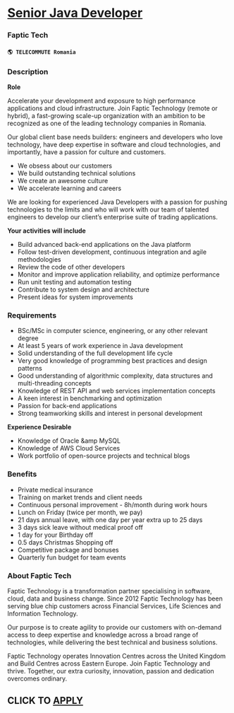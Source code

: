 # [Senior Java Developer](https://www.remotewlb.com/apply/senior-java-developer-75328)  
### Faptic Tech  
#### `🌎 TELECOMMUTE Romania`  

### **Description**

 **Role**

Accelerate your development and exposure to high performance applications and cloud infrastructure. Join Faptic Technology (remote or hybrid), a fast-growing scale-up organization with an ambition to be recognized as one of the leading technology companies in Romania.

Our global client base needs builders: engineers and developers who love technology, have deep expertise in software and cloud technologies, and importantly, have a passion for culture and customers.

  * We obsess about our customers
  * We build outstanding technical solutions 
  * We create an awesome culture 
  * We accelerate learning and careers 

We are looking for experienced Java Developers with a passion for pushing technologies to the limits and who will work with our team of talented engineers to develop our client’s enterprise suite of trading applications.

**Your activities will include**

  * Build advanced back-end applications on the Java platform 
  * Follow test-driven development, continuous integration and agile methodologies 
  * Review the code of other developers 
  * Monitor and improve application reliability, and optimize performance 
  * Run unit testing and automation testing 
  * Contribute to system design and architecture 
  * Present ideas for system improvements 

### **Requirements**

  * BSc/MSc in computer science, engineering, or any other relevant degree 
  * At least 5 years of work experience in Java development 
  * Solid understanding of the full development life cycle 
  * Very good knowledge of programming best practices and design patterns 
  * Good understanding of algorithmic complexity, data structures and multi-threading concepts 
  * Knowledge of REST API and web services implementation concepts 
  * A keen interest in benchmarking and optimization 
  * Passion for back-end applications 
  * Strong teamworking skills and interest in personal development 

**Experience Desirable**

  * Knowledge of Oracle &amp MySQL 
  * Knowledge of AWS Cloud Services 
  * Work portfolio of open-source projects and technical blogs 

### **Benefits**

  * Private medical insurance 
  * Training on market trends and client needs 
  * Continuous personal improvement - 8h/month during work hours 
  * Lunch on Friday (twice per month, we pay) 
  * 21 days annual leave, with one day per year extra up to 25 days
  * 3 days sick leave without medical proof off
  * 1 day for your Birthday off 
  * 0.5 days Christmas Shopping off 
  * Competitive package and bonuses 
  * Quarterly fun budget for team events 

### **About Faptic Tech**

Faptic Technology is a transformation partner specialising in software, cloud, data and business change. Since 2012 Faptic Technology has been serving blue chip customers across Financial Services, Life Sciences and Information Technology.

Our purpose is to create agility to provide our customers with on-demand access to deep expertise and knowledge across a broad range of technologies, while delivering the best technical and business solutions.

Faptic Technology operates Innovation Centres across the United Kingdom and Build Centres across Eastern Europe. Join Faptic Technology and thrive. Together, our extra curiosity, innovation, passion and dedication overcomes ordinary.

  
## CLICK TO [APPLY](https://www.remotewlb.com/apply/senior-java-developer-75328)

